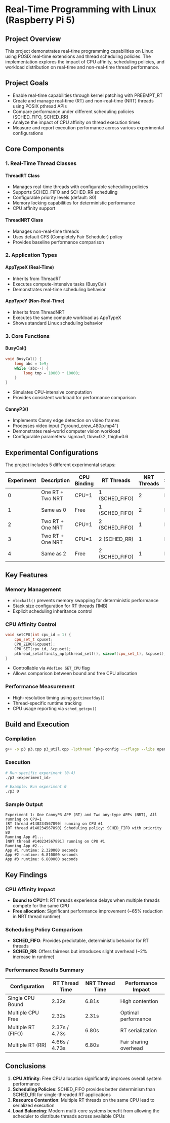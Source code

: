# Real-Time Programming with Linux (Raspberry Pi 5)

## Project Overview

This project demonstrates real-time programming capabilities on Linux using POSIX real-time extensions and thread scheduling policies. The implementation explores the impact of CPU affinity, scheduling policies, and workload distribution on real-time and non-real-time thread performance.

## Project Goals

- Enable real-time capabilities through kernel patching with PREEMPT_RT
- Create and manage real-time (RT) and non-real-time (NRT) threads using POSIX pthread APIs
- Compare performance under different scheduling policies (SCHED_FIFO, SCHED_RR)
- Analyze the impact of CPU affinity on thread execution times
- Measure and report execution performance across various experimental configurations

## Core Components

### 1. Real-Time Thread Classes

#### ThreadRT Class
- Manages real-time threads with configurable scheduling policies
- Supports SCHED_FIFO and SCHED_RR scheduling
- Configurable priority levels (default: 80)
- Memory locking capabilities for deterministic performance
- CPU affinity support

#### ThreadNRT Class  
- Manages non-real-time threads
- Uses default CFS (Completely Fair Scheduler) policy
- Provides baseline performance comparison

### 2. Application Types

#### AppTypeX (Real-Time)
- Inherits from ThreadRT
- Executes compute-intensive tasks (BusyCal)
- Demonstrates real-time scheduling behavior

#### AppTypeY (Non-Real-Time)
- Inherits from ThreadNRT
- Executes the same compute workload as AppTypeX
- Shows standard Linux scheduling behavior

### 3. Core Functions

#### BusyCal()
```cpp
void BusyCal() {
    long abc = 1e9;
    while (abc--) {
        long tmp = 10000 * 10000;
    }
}
```
- Simulates CPU-intensive computation
- Provides consistent workload for performance comparison

#### CannyP3()
- Implements Canny edge detection on video frames
- Processes video input ("ground_crew_480p.mp4")
- Demonstrates real-world computer vision workload
- Configurable parameters: sigma=1, tlow=0.2, thigh=0.6

## Experimental Configurations

The project includes 5 different experimental setups:

| Experiment | Description | CPU Binding | RT Threads | NRT Threads | Scheduling |
|------------|-------------|-------------|------------|-------------|------------|
| 0 | One RT + Two NRT | CPU=1 | 1 (SCHED_FIFO) | 2 | Bound |
| 1 | Same as 0 | Free | 1 (SCHED_FIFO) | 2 | Free |
| 2 | Two RT + One NRT | CPU=1 | 2 (SCHED_FIFO) | 1 | Bound |
| 3 | Two RT + One NRT | CPU=1 | 2 (SCHED_RR) | 1 | Bound |
| 4 | Same as 2 | Free | 2 (SCHED_FIFO) | 1 | Free |

## Key Features

### Memory Management
- `mlockall()` prevents memory swapping for deterministic performance
- Stack size configuration for RT threads (1MB)
- Explicit scheduling inheritance control

### CPU Affinity Control
```cpp
void setCPU(int cpu_id = 1) {
    cpu_set_t cpuset;
    CPU_ZERO(&cpuset);
    CPU_SET(cpu_id, &cpuset);
    pthread_setaffinity_np(pthread_self(), sizeof(cpu_set_t), &cpuset);
}
```
- Controllable via `#define SET_CPU` flag
- Allows comparison between bound and free CPU allocation

### Performance Measurement
- High-resolution timing using `gettimeofday()`
- Thread-specific runtime tracking
- CPU usage reporting via `sched_getcpu()`

## Build and Execution

### Compilation
```bash
g++ -o p3 p3.cpp p3_util.cpp -lpthread `pkg-config --cflags --libs opencv4`
```

### Execution
```bash
# Run specific experiment (0-4)
./p3 <experiment_id>

# Example: Run experiment 0
./p3 0
```

### Sample Output
```
Experiment 1: One CannyP3 APP (RT) and Two any-type APPs (NRT), All running on CPU=1
[RT thread #140234567890] running on CPU #1
[RT thread #140234567890] Scheduling policy: SCHED_FIFO with priority 80
Running App #1...
[NRT thread #140234567891] running on CPU #1
Running App #2...
App #1 runtime: 2.320000 seconds
App #2 runtime: 6.810000 seconds
App #3 runtime: 6.800000 seconds
```

## Key Findings

### CPU Affinity Impact
- **Bound to CPU=1**: RT threads experience delays when multiple threads compete for the same CPU
- **Free allocation**: Significant performance improvement (~65% reduction in NRT thread runtime)

### Scheduling Policy Comparison
- **SCHED_FIFO**: Provides predictable, deterministic behavior for RT threads
- **SCHED_RR**: Offers fairness but introduces slight overhead (~2% increase in runtime)

### Performance Results Summary

| Configuration | RT Thread Time | NRT Thread Time | Performance Impact |
|---------------|----------------|-----------------|-------------------|
| Single CPU Bound | 2.32s | 6.81s | High contention |
| Multiple CPU Free | 2.32s | 2.31s | Optimal performance |
| Multiple RT (FIFO) | 2.37s / 4.73s | 6.80s | RT serialization |
| Multiple RT (RR) | 4.66s / 4.73s | 6.80s | Fair sharing overhead |

## Conclusions

1. **CPU Affinity**: Free CPU allocation significantly improves overall system performance
2. **Scheduling Policies**: SCHED_FIFO provides better determinism than SCHED_RR for single-threaded RT applications
3. **Resource Contention**: Multiple RT threads on the same CPU lead to serialized execution
4. **Load Balancing**: Modern multi-core systems benefit from allowing the scheduler to distribute threads across available CPUs
